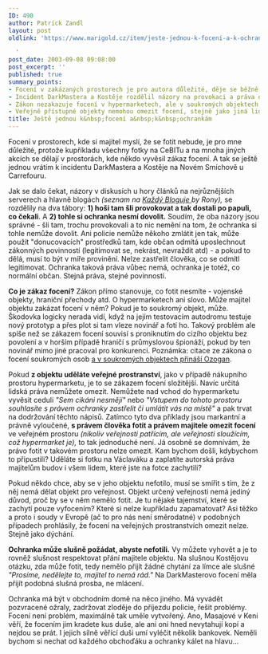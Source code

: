 ```yaml
---
ID: 490
author: Patrick Zandl
layout: post
oldlink: 'https://www.marigold.cz/item/jeste-jednou-k-foceni-a-k-ochrankam

  '
post_date: 2003-09-08 09:08:00
post_excerpt: ''
published: true
summary_points:
- Focení v zakázaných prostorech je pro autora důležité, děje se běžně.
- Incident DarkMastera a Kostěje rozdělil názory na provokaci a práva ochranky.
- Zákon nezakazuje focení v hypermarketech, ale v soukromých objektech ano.
- Veřejně přístupné objekty nemohou omezit focení, stejně jako jiná lidská práva.
title: Ještě jednou k&nbsp;focení a&nbsp;k&nbsp;ochrankám
---
```


<p>
Focení v prostorech, kde si majitel myslí, že se fotit nebude, je pro mne důležité, protože kupříkladu všechny fotky na CeBITu a na mnoha jiných akcích se dělají v prostorách, kde někdo vyvěsil zákaz focení. A tak se ještě jednou vrátím k incidentu DarkMastera a Kostěje na Novém Smíchově u Carrefouru.</p>

<p>
Jak se dalo čekat, názory v diskusích u hory článků na nejrůznějších serverech a hlavně blogách <EM>(seznam na </EM><A href="http://www.bloguje.cz/blogy/kazdy/7129_item.php" target=_blank><EM>Každý Bloguje </EM></A><EM>by Rony),</EM> se rozdělily na dva tábory: <STRONG>1) hoši tam šli provokovat a tak dostali po papuli, co čekali</STRONG>. A <STRONG>2) tohle si ochranka nesmí dovolit.</STRONG> Soudím, že oba názory jsou správné - šli tam, trochu provokovali a to nic nemění na tom, že ochranka si tohle nemůže dovolit. Ani policie nemůže někoho zmlátit jen tak, může použít "donucovacích" prostředků tam, kde občan odmítá uposlechnout zákonných povinností (legitimovat se, nekrást, nevraždit atd) - a pokud to dělá, musí to být v míře provinění. Nelze zastřelit člověka, co se odmítl legitimovat. Ochranka taková práva vůbec nemá, ochranka je totéž, co normální občan. Stejná práva, stejné povinnosti. </p>

<p>
<STRONG>Co je zákaz focení?</STRONG> Zákon přímo stanovuje, co fotit nesmíte - vojenské objekty, hraniční přechody atd. O hypermarketech ani slovo. Může majitel objektu zakázat focení v něm? Pokud je to soukromý objekt, může. Škodovka logicky nerada vidí, když na jejím testovacím autodromu testuje nový prototyp a přes plot si tam vleze novinář a fotí ho. Takový problém ale spíše než se zákazem focení souvisí s proniknutím do cizího objektu bez povolení a v horším případě hraničí s průmyslovou špionáží, pokud by ten novinář mimo jiné pracoval pro konkurenci. Poznámka: citace ze zákona o focení soukromých osob <A href="http://www.bloguje.cz/blogy/ozogan/7158_item.php" target=_blank>a v soukromých objektech přináší Ozogan</A>. </p>

<p>
Pokud <STRONG>z objektu uděláte veřejné prostranství</STRONG>, jako v případě nákupního prostoru hypermarketu, je to se zákazem focení složitější. Navíc určitá lidská práva nemůžete omezit. Nemůžete nad vchod do hypermarketu vyvěsit ceduli <EM>"Sem cikáni nesmějí"</EM> nebo <EM>"Vstupem do tohoto prostoru souhlasíte s právem ochranky zastřelit či umlátit vás na místě"</EM> a pak trvat na dodržování těchto nápisů. Zatímco tyto dva příklady jsou markantní a právně vyloučené, <STRONG>s právem člověka fotit a právem majitele omezit focení</STRONG> ve veřejném prostoru <EM>(nikoliv veřejnosti patřícím, ale veřejnosti sloužícím, což hypermarket je),</EM> to tak jednoduché není. Já osobně se domnívám, že právo fotit v takovém prostoru nelze omezit. Kam bychom došli, kdybychom to připustili? Uděláte si fotku na Václaváku a zaplatíte autorská práva majitelům budov i všem lidem, které jste na fotce zachytili? </p>

<p>
Pokud někdo chce, aby se v jeho objektu nefotilo, musí se smířit s tím, že z něj nemá dělat objekt pro veřejnost. Objekt určený veřejnosti nemá jediný důvod, proč by se v něm nemělo fotit. Je tu nějaké tajemství, které se zachytí pouze vyfocením? Které si nelze kupříkladu zapamatovat? Asi těžko a proto i soudy v Evropě (ač to pro nás není směrodatné) v podobných případech prohlásily, že focení na veřejných prostranstvích omezit nelze. Stejně jako dýchání.</p>

<p>
<STRONG>Ochranka může slušně požádat, abyste nefotili.</STRONG> Vy můžete vyhovět a je to rovněž slušnost respektovat přání majitele objektu. Na slušnou Kostějovu otázku, zda může fotit, tedy nemělo přijít žádné chytání za límce ale slušné <EM>"Prosíme, nedělejte to, majitel to nemá rád."</EM> Na DarkMasterovo focení měla přijít podobná slušná prosba, ne mlácení. </p>

<p>
Ochranka má být v obchodním domě na něco jiného. Má vyvádět pozvracené ožraly, zadržovat zloděje do příjezdu policie, řešit problémy. Focení není problém, maximálně tak uměle vytvořený. Ano, Masajové v Keni věří, že focením jim kradete kus duše, ale ani oni hned nevytahují kopí a nejdou se prát. I jejich silně věřící duši umí vyléčit několik bankovek. Neměli bychom si nechat od každého obchoďáku a ochranky kálet na hlavu...</p>